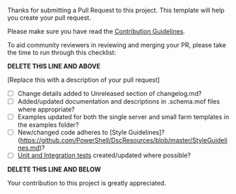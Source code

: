 Thanks for submitting a Pull Request to this project.
This template will help you create your pull request.

Please make sure you have read the [Contribution Guidelines](https://github.com/powershell/xSharePoint/wiki/Contributing%20to%20xSharePoint).

To aid community reviewers in reviewing and merging your PR, please take the time to run through this checklist:

**DELETE THIS LINE AND ABOVE**

[Replace this with a description of your pull request]

- [ ] Change details added to Unreleased section of changelog.md?
- [ ] Added/updated documentation and descriptions in .schema.mof files where appropriate?
- [ ] Examples updated for both the single server and small farm templates in the examples folder?
- [ ] New/changed code adheres to [Style Guidelines]?(https://github.com/PowerShell/DscResources/blob/master/StyleGuidelines.md)?
- [ ] [Unit and Integration tests](https://github.com/PowerShell/DscResources/blob/master/TestsGuidelines.md) created/updated where possible?

**DELETE THIS LINE AND BELOW**

Your contribution to this project is greatly appreciated. 
